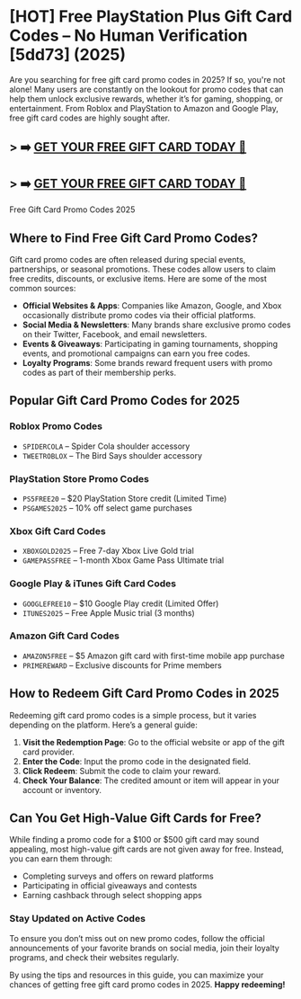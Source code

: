 # [HOT] Free PlayStation Plus Gift Card Codes – No Human Verification [5dd73] (2025)
Are you searching for free gift card promo codes in 2025? If so, you're not alone! Many users are constantly on the lookout for promo codes that can help them unlock exclusive rewards, whether it’s for gaming, shopping, or entertainment. From Roblox and PlayStation to Amazon and Google Play, free gift card codes are highly sought after.

## > ➡️ [GET YOUR FREE GIFT CARD TODAY 🎁](https://www.apkhub.site/)  
## > ➡️ [GET YOUR FREE GIFT CARD TODAY 🎁](https://www.apkhub.site/)  

Free Gift Card Promo Codes 2025

## Where to Find Free Gift Card Promo Codes?
Gift card promo codes are often released during special events, partnerships, or seasonal promotions. These codes allow users to claim free credits, discounts, or exclusive items. Here are some of the most common sources:

- **Official Websites & Apps**: Companies like Amazon, Google, and Xbox occasionally distribute promo codes via their official platforms.
- **Social Media & Newsletters**: Many brands share exclusive promo codes on their Twitter, Facebook, and email newsletters.
- **Events & Giveaways**: Participating in gaming tournaments, shopping events, and promotional campaigns can earn you free codes.
- **Loyalty Programs**: Some brands reward frequent users with promo codes as part of their membership perks.

## Popular Gift Card Promo Codes for 2025

### **Roblox Promo Codes**
- `SPIDERCOLA` – Spider Cola shoulder accessory
- `TWEETROBLOX` – The Bird Says shoulder accessory

### **PlayStation Store Promo Codes**
- `PS5FREE20` – $20 PlayStation Store credit (Limited Time)
- `PSGAMES2025` – 10% off select game purchases

### **Xbox Gift Card Codes**
- `XBOXGOLD2025` – Free 7-day Xbox Live Gold trial
- `GAMEPASSFREE` – 1-month Xbox Game Pass Ultimate trial

### **Google Play & iTunes Gift Card Codes**
- `GOOGLEFREE10` – $10 Google Play credit (Limited Offer)
- `ITUNES2025` – Free Apple Music trial (3 months)

### **Amazon Gift Card Codes**
- `AMAZON5FREE` – $5 Amazon gift card with first-time mobile app purchase
- `PRIMEREWARD` – Exclusive discounts for Prime members

## How to Redeem Gift Card Promo Codes in 2025
Redeeming gift card promo codes is a simple process, but it varies depending on the platform. Here’s a general guide:

1. **Visit the Redemption Page**: Go to the official website or app of the gift card provider.
2. **Enter the Code**: Input the promo code in the designated field.
3. **Click Redeem**: Submit the code to claim your reward.
4. **Check Your Balance**: The credited amount or item will appear in your account or inventory.

## Can You Get High-Value Gift Cards for Free?
While finding a promo code for a $100 or $500 gift card may sound appealing, most high-value gift cards are not given away for free. Instead, you can earn them through:

- Completing surveys and offers on reward platforms
- Participating in official giveaways and contests
- Earning cashback through select shopping apps

### Stay Updated on Active Codes
To ensure you don’t miss out on new promo codes, follow the official announcements of your favorite brands on social media, join their loyalty programs, and check their websites regularly.

By using the tips and resources in this guide, you can maximize your chances of getting free gift card promo codes in 2025. **Happy redeeming!**


